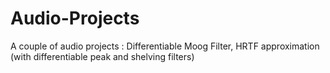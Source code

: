 # Audio-Projects
A couple of audio projects : Differentiable Moog Filter, HRTF approximation (with differentiable peak and shelving filters) 
